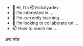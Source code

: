 - 👋 Hi, I’m @Vishalyadev
- 👀 I’m interested in ...
- 🌱 I’m currently learning ...
- 💞️ I’m looking to collaborate on ...
- 📫 How to reach me ...

<!---
Vishalyadev/Vishalyadev is a ✨ special ✨ repository because its `README.md` (this file) appears on your GitHub profile.
You can click the Preview link to take a look at your changes.
---> अप्प लॉक
